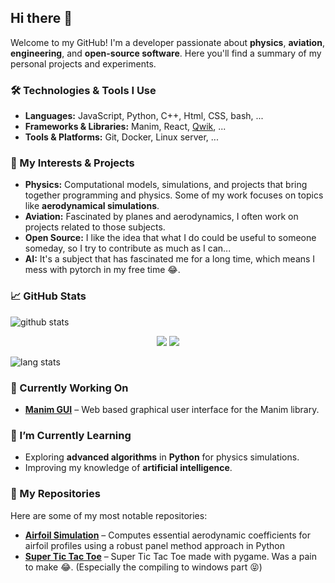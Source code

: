 ## Hi there 👋

Welcome to my GitHub! I'm a developer passionate about **physics**, **aviation**, **engineering**, and **open-source software**. Here you'll find a summary of my personal projects and experiments.

### 🛠️ Technologies & Tools I Use
- **Languages:** JavaScript, Python, C++, Html, CSS, bash, ...
- **Frameworks & Libraries:** Manim, React, [Qwik](https://qwik.dev/), ...
- **Tools & Platforms:** Git, Docker, Linux server, ...

### 🔭 My Interests & Projects
- **Physics:** Computational models, simulations, and projects that bring together programming and physics. Some of my work focuses on topics like **aerodynamical simulations**.
- **Aviation:** Fascinated by planes and aerodynamics, I often work on projects related to those subjects.
- **Open Source:** I like the idea that what I do could be useful to someone someday, so I try to contribute as much as I can...
- **AI:** It's a subject that has fascinated me for a long time, which means I mess with pytorch in my free time 😂.

### 📈 GitHub Stats
![github stats](https://github-readme-stats.vercel.app/api?username=mightykatun&show_icons=true&theme=radical)

<p align="center">
  <img src="https://github-readme-stats.vercel.app/api?username=mightykatun&show_icons=true&theme=radical" />
  <img src="https://github-readme-stats.vercel.app/api/top-langs/?username=mightykatun&layout=compact&theme=radical" />
</p>

![lang stats](https://github-readme-stats.vercel.app/api/top-langs/?username=mightykatun&layout=compact&theme=radical)

### 🔧 Currently Working On
- **[Manim GUI](https://github.com/mightykatun/Manim-GUI)** – Web based graphical user interface for the Manim library.

### 🌱 I’m Currently Learning
- Exploring **advanced algorithms** in **Python** for physics simulations.
- Improving my knowledge of **artificial intelligence**.

### 📂 My Repositories
Here are some of my most notable repositories:
- **[Airfoil Simulation](https://github.com/mightykatun/Airfoil-Flow-Model)** – Computes essential aerodynamic coefficients for airfoil profiles using a robust panel method approach in Python
- **[Super Tic Tac Toe](https://github.com/mightykatun/Super-Tic-Tac-Toe)** – Super Tic Tac Toe made with pygame. Was a pain to make 😂. (Especially the compiling to windows part 😝)
